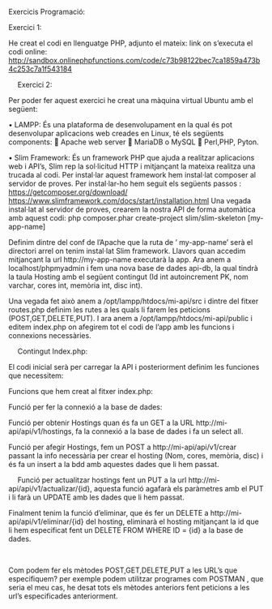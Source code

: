 Exercicis Programació:



Exercici 1:

He creat el codi en llenguatge PHP,  adjunto el mateix:
link on s’executa el codi online: http://sandbox.onlinephpfunctions.com/code/c73b98122bec7ca1859a473b4c253c7a1f543184
<?php

//Primer de tot obrim un bucle for el qual farà el següent: la variable $num conté al inici del bucle el número 1 i mentre que la variable sigui menor o igual a 100 anirà sumant-se 1 $num.

for ($num = 1; $num <= 100; $num++) {
   
//Definim les variables amb els números 5 i 3 .
    $tres = 3;
    $cinco = 5;
    
	
//Definim un If per els casos en els que els números siguin múltiples de 5 i 3.
    if($num%$cinco==0 && $num%$tres==0){
	echo "CDmon";
	}

//fem un else per els altres dos casos, ja que si no fem el else sortiria contingut duplicat dels if múltiples de 5 i 3.
  Else{
    
//Fem un if per indicar que si el número actual que és troba al bucle dona un residu de 0 a l’hora de dividir-lo entre 3 escriurà per pantalla un CD.
    if($num%$tres==0){
	echo "CD";
	}
	
//Fem un altre cas, quan el número que és troba al bucle doni un residu de 0 a l’hora de dividir-lo entre 5 escriurem per pantalla mon.
    if($num%$cinco==0){
	echo "mon";
	}


      }
    
}
?>
 
Exercici 2:

Per poder fer aquest exercici he creat una màquina virtual Ubuntu amb el següent:

•	LAMPP: És una plataforma de desenvolupament en la qual és pot desenvolupar aplicacions web creades en Linux, té els següents components: 
	Apache web server
	MariaDB o MySQL
	Perl,PHP, Pyton.

•	Slim Framework: És un framework PHP que ajuda a realitzar aplicacions web i API’s, Slim rep la sol·licitud HTTP i mitjançant la mateixa realitza una trucada al codi. Per instal·lar aquest framework hem instal·lat composer al servidor de proves.  Per instal·lar-ho hem seguit els següents passos :
https://getcomposer.org/download/
https://www.slimframework.com/docs/start/installation.html
Una vegada instal·lat al servidor de proves, crearem la nostra API de forma automàtica amb aquest codi:
        php composer.phar create-project slim/slim-skeleton [my-app-name]

Definim dintre del conf de l’Apache que la ruta de ’ my-app-name’ serà el directori arrel on tenim instal·lat Slim framework. Llavors quan accedim mitjançant la url http://my-app-name executarà la app.
Ara anem a localhost/phpmyadmin i fem una nova base de dades api-db, la qual tindrà la taula Hosting amb el següent contingut (Id int autoincrement PK, nom varchar, cores int, memòria int, disc int).

 


Una vegada fet això anem a /opt/lampp/htdocs/mi-api/src i dintre del fitxer routes.php definim les rutes a les quals li farem les peticions (POST,GET,DELETE,PUT).
I ara anem a /opt/lampp/htdocs/mi-api/public i editem index.php on afegirem tot el codi de l’app amb les funcions i connexions necessàries.

 

 
Contingut Index.php:

El codi inicial serà per carregar la API i posteriorment definim les funciones que necessitem:

Funcions que hem creat al fitxer index.php: 

Funció per fer la connexió a la base de dades:
 
Funció per obtenir Hostings quan és fa un GET a la URL http://mi-api/api/v1/hostings, fa la connexió a la base de dades i fa un select all.


Funció per afegir Hostings, fem un POST a http://mi-api/api/v1/crear passant la info necessària per crear el hosting (Nom, cores, memòria, disc) i és fa un insert a la bdd amb aquestes dades que li hem passat.



 
Funció per actualitzar hostings fent un PUT a la url http://mi-api/api/v1/actualizar/{id}, aquesta funció agafarà els paràmetres amb el PUT i li farà un UPDATE amb les dades que li hem passat.



Finalment tenim la funció d’eliminar, que és fer un DELETE a http://mi-api/api/v1/eliminar/{id} del hosting, eliminarà el hosting mitjançant la id que li hem especificat fent un DELETE FROM WHERE ID = {id} a la base de dades.


 

Com podem fer els mètodes POST,GET,DELETE,PUT a les URL’s que especifiquem? per exemple podem utilitzar programes com POSTMAN , que seria el meu cas, he desat tots els mètodes anteriors fent peticions a les url’s especificades anteriorment.

